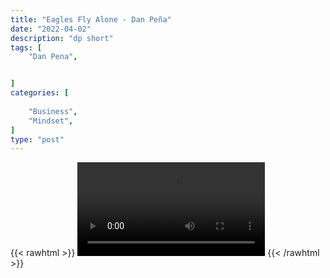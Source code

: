 ```yaml
---
title: "Eagles Fly Alone - Dan Peña"
date: "2022-04-02"
description: "dp short"
tags: [
    "Dan Pena",


]
categories: [
    
    "Business",
    "Mindset",
]
type: "post"
---
```

{{< rawhtml >}}
    <video width="auto" height="auto" controls>
        <source src="https://clips.dev00ps.com/Dan%20Pena/Dan%20Pe%C3%B1a%20On%20Why%20Elon%20Musk%20Has%20No%20Friends%F0%9F%A4%AF.mp4" type="video/mp4"> 
    </video>
{{< /rawhtml >}}